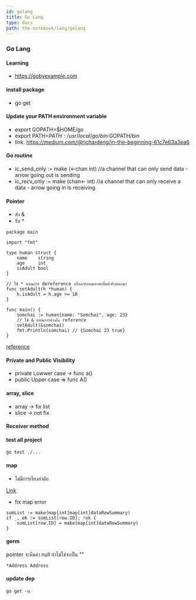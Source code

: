 ```yaml
---
id: golang
title: Go Lang
type: docs
path: the-notebook/lang/golang
---
```


### Go Lang

#### Learning

- https://gobyexample.com

#### install package

- go get

#### Update your PATH environment variable

- export GOPATH=$HOME/go
- export PATH=$PATH:/usr/local/go/bin:$GOPATH/bin
- link: https://medium.com/@richardeng/in-the-beginning-61c7e63a3ea6

#### Go routine

- ic_send_only := make (<-chan int)
  //a channel that can only send data - arrow going out is sending
- ic_recv_only := make (chan<- int)
  //a channel that can only receive a data - arrow going in is receiving

#### Pointer

- ส่ง &
- รับ \*

```
package main

import "fmt"

type human struct {
	name    string
	age     int
	isAdult bool
}

// ใช้ * แทนการ dereference หรือการถอดเอาค่าที่แท้จริงออกมา
func setAdult(h *human) {
	h.isAdult = h.age >= 18
}

func main() {
	somchai := human{name: "Somchai", age: 23}
    // ใช้ & แทนการอ้างถึง reference
	setAdult(&somchai)
	fmt.Println(somchai) // {Somchai 23 true}
}
```

[reference](https://www.babelcoder.com/blog/posts/intro-to-golang)

#### Private and Public Visibility

- private Lowwer case -> func a()
- public Upper case => func A()

#### array, slice

- array -> fix list
- slice -> not fix

#### Receiver method

#### test all project

```
go test ./...
```

#### map

- ไม่มีการเรียงลำดับ  

[Link](https://medium.com/@goangle/%E0%B8%9A%E0%B8%B1%E0%B8%99%E0%B8%97%E0%B8%B6%E0%B8%81-golang-01-receiver-%E0%B8%95%E0%B9%88%E0%B8%B2%E0%B8%87%E0%B8%81%E0%B8%B1%E0%B8%9A-function-%E0%B8%AD%E0%B8%A2%E0%B9%88%E0%B8%B2%E0%B8%87%E0%B9%84%E0%B8%A3-13725b1d0386)

- fix map error
```
sumList := make(map[int]map[int]dataRowSummary)
if _, ok := sumList[row.ID]; !ok {
	sumList[row.ID] = make(map[int]dataRowSummary)
}
```

#### gorm

pointer จะคืนค่า null ถ้าไม่ใช่จะเป็น ""

```
*Address Address
```

#### update dep

```
go get -u
```
